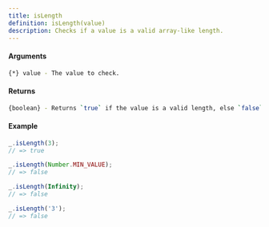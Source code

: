 ```yaml
---
title: isLength
definition: isLength(value)
description: Checks if a value is a valid array-like length.
---
```



#### Arguments


```bash
{*} value - The value to check.
```


#### Returns


```bash
{boolean} - Returns `true` if the value is a valid length, else `false`.
```


#### Example


```ts
_.isLength(3);
// => true

_.isLength(Number.MIN_VALUE);
// => false

_.isLength(Infinity);
// => false

_.isLength('3');
// => false
```
